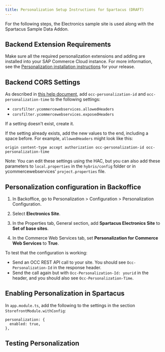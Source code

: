 ```yaml
---
title: Personalization Setup Instructions for Spartacus (DRAFT)
---
```


For the following steps, the Electronics sample site is used along with the Spartacus Sample Data Addon.

## Backend Extension Requirements

Make sure all the required personalization extensions and adding are installed into your SAP Commerce Cloud instance. For more information, see the [Personalization installation instructions](https://help.sap.com/viewer/86dd1373053a4c2da8f9885cc9fbe55d/1905/en-US/6a0dae49ef2c4fe3b475084079cb7360.html) for your release.

## Backend CORS Settings

As described in [this help document](https://help.sap.com/viewer/86dd1373053a4c2da8f9885cc9fbe55d/1905/en-US/e970070f997041c7b3f3e77fcb762744.html), add `occ-personalization-id` and `occ-personalization-time` to the following settings:

- `corsfilter.ycommercewebservices.allowedHeaders`
- `corsfilter.ycommercewebservices.exposedHeaders`

If a setting doesn't exist, create it.

If the setting already exists, add the new values to the end, including a space before. For example, `allowedHeaders` might look like this:

```
origin content-type accept authorization occ-personalization-id occ-personalization-time
```

Note: You can edit these settings using the HAC, but you can also add these parameters to `local.properties` in the `hybris/config` folder or in ycommercewebservices'  `project.properties` file.

## Personalization configuration in Backoffice

1. In Backoffice, go to Personalization > Configuration > Personalization Configuration.

2. Select **Electronics Site**.

3. In the Properties tab, General section, add **Spartacus Electronics Site** to **Set of base sites**.

4. In the Commerce Web Services tab, set **Personalization for Commerce Web Services** to **True**.

  To test that the configuration is working:

  - Send an OCC REST API call to your site. You should see `Occ-Personalization-Id` in the response header. 
  - Send the call again but with `Occ-Personalization-Id: yourid` in the header,  and you should also see `Occ-Personalization-Time`.

## Enabling Personalization in Spartacus

In `app.module.ts`, add the following to the settings in the section `StorefrontModule.withConfig`:

```
personalization: {
  enabled: true,
},
```

## Testing Personalization

